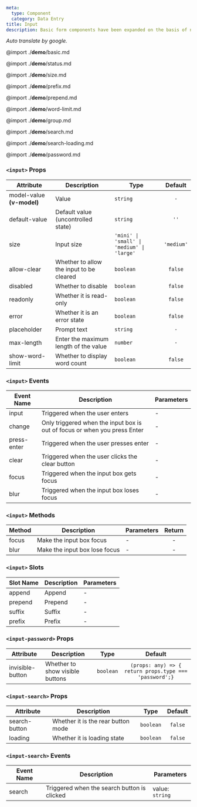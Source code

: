```yaml
meta:
  type: Component
  category: Data Entry
title: Input
description: Basic form components have been expanded on the basis of native controls and can be used in combination.
```

*Auto translate by google.*

@import ./__demo__/basic.md

@import ./__demo__/status.md

@import ./__demo__/size.md

@import ./__demo__/prefix.md

@import ./__demo__/prepend.md

@import ./__demo__/word-limit.md

@import ./__demo__/group.md

@import ./__demo__/search.md

@import ./__demo__/search-loading.md

@import ./__demo__/password.md


### `<input>` Props

|Attribute|Description|Type|Default|
|---|---|---|:---:|
|model-value **(v-model)**|Value|`string`|`-`|
|default-value|Default value (uncontrolled state)|`string`|`''`|
|size|Input size|`'mini' \| 'small' \| 'medium' \| 'large'`|`'medium'`|
|allow-clear|Whether to allow the input to be cleared|`boolean`|`false`|
|disabled|Whether to disable|`boolean`|`false`|
|readonly|Whether it is read-only|`boolean`|`false`|
|error|Whether it is an error state|`boolean`|`false`|
|placeholder|Prompt text|`string`|`-`|
|max-length|Enter the maximum length of the value|`number`|`-`|
|show-word-limit|Whether to display word count|`boolean`|`false`|
### `<input>` Events

|Event Name|Description|Parameters|
|---|---|---|
|input|Triggered when the user enters|-|
|change|Only triggered when the input box is out of focus or when you press Enter|-|
|press-enter|Triggered when the user presses enter|-|
|clear|Triggered when the user clicks the clear button|-|
|focus|Triggered when the input box gets focus|-|
|blur|Triggered when the input box loses focus|-|
### `<input>` Methods

|Method|Description|Parameters|Return|
|---|---|---|:---:|
|focus|Make the input box focus|-|-|
|blur|Make the input box lose focus|-|-|
### `<input>` Slots

|Slot Name|Description|Parameters|
|---|---|---|
|append|Append|-|
|prepend|Prepend|-|
|suffix|Suffix|-|
|prefix|Prefix|-|








### `<input-password>` Props

|Attribute|Description|Type|Default|
|---|---|---|:---:|
|invisible-button|Whether to show visible buttons|`boolean`|`(props: any) => {  return props.type === 'password';}`|




### `<input-search>` Props

|Attribute|Description|Type|Default|
|---|---|---|:---:|
|search-button|Whether it is the rear button mode|`boolean`|`false`|
|loading|Whether it is loading state|`boolean`|`false`|
### `<input-search>` Events

|Event Name|Description|Parameters|
|---|---|---|
|search|Triggered when the search button is clicked|value: `string`|



